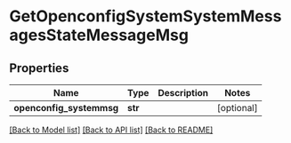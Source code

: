 # GetOpenconfigSystemSystemMessagesStateMessageMsg

## Properties
Name | Type | Description | Notes
------------ | ------------- | ------------- | -------------
**openconfig_systemmsg** | **str** |  | [optional] 

[[Back to Model list]](../README.md#documentation-for-models) [[Back to API list]](../README.md#documentation-for-api-endpoints) [[Back to README]](../README.md)


